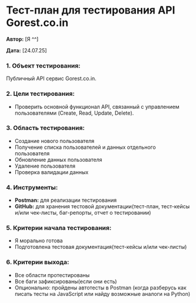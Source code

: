# Тест-план для тестирования API Gorest.co.in

**Автор:** [Я ^^]

**Дата:** [24.07.25]

### 1. Объект тестирования:
Публичный API сервис Gorest.co.in.

### 2. Цели тестирования:
*   Проверить основной функционал API, связанный с управлением пользователями (Create, Read, Update, Delete).

### 3. Область тестирования:
*   Создание нового пользователя 
*   Получение списка пользователей и данных отдельного пользователя 
*   Обновление данных пользователя 
*   Удаление пользователя
*   Проверка валидации данных 

### 4. Инструменты:
*   **Postman:** для реализации тестирования 
*   **GitHub:** для хранения тестовой документации(тест-план, тест-кейсы и/или чек-листы, баг-репорты, отчет о тестировании)

### 5. Критерии начала тестирования:
*   Я морально готова
*   Подготовлена тестовая документация(тест-кейсы и/или чек-листы)
  
### 6. Критерии выхода: 
*   Все области протестированы 
*   Все баги зафиксированы(если они есть)
*   Опционально: пройдены автотесты в Postman (когда разберусь как писать тесты на JavaScript или найду возможные аналоги на Python)
  
